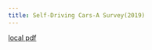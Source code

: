 ```yaml
---
title: Self-Driving Cars-A Survey(2019)
---
```


[local pdf](../../../pdfs/2019-Self-Driving%20Cars-A%20Survey.pdf)
